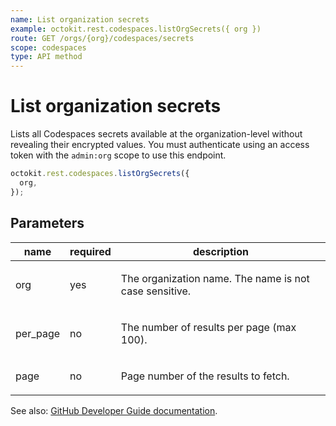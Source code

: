 ```yaml
---
name: List organization secrets
example: octokit.rest.codespaces.listOrgSecrets({ org })
route: GET /orgs/{org}/codespaces/secrets
scope: codespaces
type: API method
---
```


# List organization secrets

Lists all Codespaces secrets available at the organization-level without revealing their encrypted values.
You must authenticate using an access token with the `admin:org` scope to use this endpoint.

```js
octokit.rest.codespaces.listOrgSecrets({
  org,
});
```

## Parameters

<table>
  <thead>
    <tr>
      <th>name</th>
      <th>required</th>
      <th>description</th>
    </tr>
  </thead>
  <tbody>
    <tr><td>org</td><td>yes</td><td>

The organization name. The name is not case sensitive.

</td></tr>
<tr><td>per_page</td><td>no</td><td>

The number of results per page (max 100).

</td></tr>
<tr><td>page</td><td>no</td><td>

Page number of the results to fetch.

</td></tr>
  </tbody>
</table>

See also: [GitHub Developer Guide documentation](https://docs.github.com/rest/reference/codespaces#list-organization-secrets).
